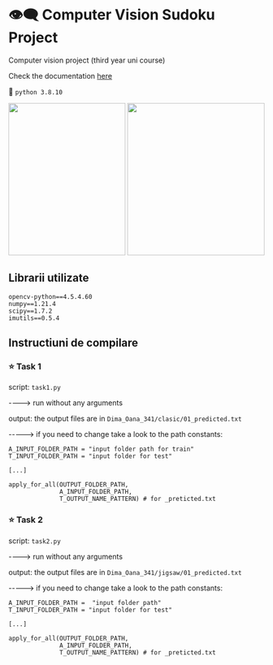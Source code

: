 # :eye_speech_bubble: Computer Vision Sudoku Project 

Computer vision project (third year uni course)

Check the documentation [here](https://github.com/DimaOanaTeodora/Sudoku-recognition/blob/main/Documentatie.pdf)

:snake:	```python 3.8.10 ```

<p align="center">
<img src="https://user-images.githubusercontent.com/61749814/167293534-b555b97a-a8fa-4dcc-bb43-f41ccd0f32dd.png" width="230" height="300" />
 <img src="https://user-images.githubusercontent.com/61749814/167293543-f1a5effd-7323-4c75-b223-0380bf60045e.png" width="270" height="300" />
</p>

## Librarii utilizate
```
opencv-python==4.5.4.60
numpy==1.21.4
scipy==1.7.2
imutils==0.5.4
```

## Instructiuni de compilare

### :star: Task 1
script: ```task1.py```

----> run without any arguments

output: the output files are in ```Dima_Oana_341/clasic/01_predicted.txt```

-----> if you need to change take a look to the path constants:
```
A_INPUT_FOLDER_PATH = "input folder path for train"
T_INPUT_FOLDER_PATH = "input folder for test"
 
[...]
 
apply_for_all(OUTPUT_FOLDER_PATH,
              A_INPUT_FOLDER_PATH, 
              T_OUTPUT_NAME_PATTERN) # for _preticted.txt
```

### :star: Task 2
script: ```task2.py```

----> run without any arguments

output: the output files are in ```Dima_Oana_341/jigsaw/01_predicted.txt```

-----> if you need to change take a look to the path constants:
```
A_INPUT_FOLDER_PATH =  "input folder path"
T_INPUT_FOLDER_PATH = "input folder for test"
 
[...]
 
apply_for_all(OUTPUT_FOLDER_PATH,
              A_INPUT_FOLDER_PATH,
              T_OUTPUT_NAME_PATTERN) # for _preticted.txt
```
